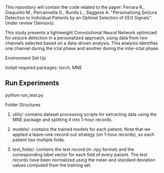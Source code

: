 This repository will contain the code related to the paper: Ferrara R., Giaquinto M., Percannella G., Rundo L., Saggese A. "Personalizing Seizure Detection to Individual Patients by an Optimal Selection of EEG Signals". Under review (Sensors).

This study presents a lightweight Convolutional Neural Network optimized for seizure detection in a personalized approach, using data from two channels selected based on a data-driven analysis. This analysis identifies one channel during the ictal phase and another during the inter-ictal phase.

Environment Set Up

Install required packages: torch, MNE 


## Run Experiments

python run_test.py 


Folder Structures

1. utils/: contains dataset processing scripts for extracting data using the MNE package and splitting it into 1-hour records.

2. models/: contains the trained models for each patient. Note that we applied a leave-one-record-out strategy (on 1-hour records), so each patient has multiple folds.

3. test_folds/: contains the test record (in .npy format) and the corresponding label vector for each fold of every patient. The test records have been normalized using the mean and standard deviation values computed from the training set.